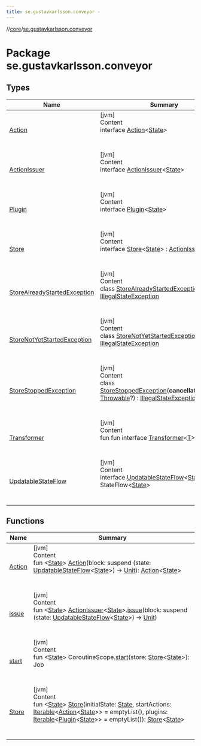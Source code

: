 ```yaml
---
title: se.gustavkarlsson.conveyor -
---
```

//[core](../index.md)/[se.gustavkarlsson.conveyor](index.md)



# Package se.gustavkarlsson.conveyor  


## Types  
  
|  Name|  Summary| 
|---|---|
| <a name="se.gustavkarlsson.conveyor/Action///PointingToDeclaration/"></a>[Action](-action/index.md)| <a name="se.gustavkarlsson.conveyor/Action///PointingToDeclaration/"></a>[jvm]  <br>Content  <br>interface [Action](-action/index.md)<[State](-action/index.md)>  <br><br><br>
| <a name="se.gustavkarlsson.conveyor/ActionIssuer///PointingToDeclaration/"></a>[ActionIssuer](-action-issuer/index.md)| <a name="se.gustavkarlsson.conveyor/ActionIssuer///PointingToDeclaration/"></a>[jvm]  <br>Content  <br>interface [ActionIssuer](-action-issuer/index.md)<[State](-action-issuer/index.md)>  <br><br><br>
| <a name="se.gustavkarlsson.conveyor/Plugin///PointingToDeclaration/"></a>[Plugin](-plugin/index.md)| <a name="se.gustavkarlsson.conveyor/Plugin///PointingToDeclaration/"></a>[jvm]  <br>Content  <br>interface [Plugin](-plugin/index.md)<[State](-plugin/index.md)>  <br><br><br>
| <a name="se.gustavkarlsson.conveyor/Store///PointingToDeclaration/"></a>[Store](-store/index.md)| <a name="se.gustavkarlsson.conveyor/Store///PointingToDeclaration/"></a>[jvm]  <br>Content  <br>interface [Store](-store/index.md)<[State](-store/index.md)> : [ActionIssuer](-action-issuer/index.md)<[State](-store/index.md)>   <br><br><br>
| <a name="se.gustavkarlsson.conveyor/StoreAlreadyStartedException///PointingToDeclaration/"></a>[StoreAlreadyStartedException](-store-already-started-exception/index.md)| <a name="se.gustavkarlsson.conveyor/StoreAlreadyStartedException///PointingToDeclaration/"></a>[jvm]  <br>Content  <br>class [StoreAlreadyStartedException](-store-already-started-exception/index.md) : [IllegalStateException](https://docs.oracle.com/javase/8/docs/api/java/lang/IllegalStateException.html)  <br><br><br>
| <a name="se.gustavkarlsson.conveyor/StoreNotYetStartedException///PointingToDeclaration/"></a>[StoreNotYetStartedException](-store-not-yet-started-exception/index.md)| <a name="se.gustavkarlsson.conveyor/StoreNotYetStartedException///PointingToDeclaration/"></a>[jvm]  <br>Content  <br>class [StoreNotYetStartedException](-store-not-yet-started-exception/index.md) : [IllegalStateException](https://docs.oracle.com/javase/8/docs/api/java/lang/IllegalStateException.html)  <br><br><br>
| <a name="se.gustavkarlsson.conveyor/StoreStoppedException///PointingToDeclaration/"></a>[StoreStoppedException](-store-stopped-exception/index.md)| <a name="se.gustavkarlsson.conveyor/StoreStoppedException///PointingToDeclaration/"></a>[jvm]  <br>Content  <br>class [StoreStoppedException](-store-stopped-exception/index.md)(**cancellationReason**: [Throwable](https://kotlinlang.org/api/latest/jvm/stdlib/kotlin/-throwable/index.html)?) : [IllegalStateException](https://docs.oracle.com/javase/8/docs/api/java/lang/IllegalStateException.html)  <br><br><br>
| <a name="se.gustavkarlsson.conveyor/Transformer///PointingToDeclaration/"></a>[Transformer](-transformer/index.md)| <a name="se.gustavkarlsson.conveyor/Transformer///PointingToDeclaration/"></a>[jvm]  <br>Content  <br>fun fun interface [Transformer](-transformer/index.md)<[T](-transformer/index.md)>  <br><br><br>
| <a name="se.gustavkarlsson.conveyor/UpdatableStateFlow///PointingToDeclaration/"></a>[UpdatableStateFlow](-updatable-state-flow/index.md)| <a name="se.gustavkarlsson.conveyor/UpdatableStateFlow///PointingToDeclaration/"></a>[jvm]  <br>Content  <br>interface [UpdatableStateFlow](-updatable-state-flow/index.md)<[State](-updatable-state-flow/index.md)> : StateFlow<[State](-updatable-state-flow/index.md)>   <br><br><br>


## Functions  
  
|  Name|  Summary| 
|---|---|
| <a name="se.gustavkarlsson.conveyor//Action/#kotlin.coroutines.SuspendFunction1[se.gustavkarlsson.conveyor.UpdatableStateFlow[TypeParam(bounds=[kotlin.Any?])],kotlin.Unit]/PointingToDeclaration/"></a>[Action](-action.md)| <a name="se.gustavkarlsson.conveyor//Action/#kotlin.coroutines.SuspendFunction1[se.gustavkarlsson.conveyor.UpdatableStateFlow[TypeParam(bounds=[kotlin.Any?])],kotlin.Unit]/PointingToDeclaration/"></a>[jvm]  <br>Content  <br>fun <[State](-action.md)> [Action](-action.md)(block: suspend (state: [UpdatableStateFlow](-updatable-state-flow/index.md)<[State](-action.md)>) -> [Unit](https://kotlinlang.org/api/latest/jvm/stdlib/kotlin/-unit/index.html)): [Action](-action/index.md)<[State](-action.md)>  <br><br><br>
| <a name="se.gustavkarlsson.conveyor//issue/se.gustavkarlsson.conveyor.ActionIssuer[TypeParam(bounds=[kotlin.Any?])]#kotlin.coroutines.SuspendFunction1[se.gustavkarlsson.conveyor.UpdatableStateFlow[TypeParam(bounds=[kotlin.Any?])],kotlin.Unit]/PointingToDeclaration/"></a>[issue](issue.md)| <a name="se.gustavkarlsson.conveyor//issue/se.gustavkarlsson.conveyor.ActionIssuer[TypeParam(bounds=[kotlin.Any?])]#kotlin.coroutines.SuspendFunction1[se.gustavkarlsson.conveyor.UpdatableStateFlow[TypeParam(bounds=[kotlin.Any?])],kotlin.Unit]/PointingToDeclaration/"></a>[jvm]  <br>Content  <br>fun <[State](issue.md)> [ActionIssuer](-action-issuer/index.md)<[State](issue.md)>.[issue](issue.md)(block: suspend (state: [UpdatableStateFlow](-updatable-state-flow/index.md)<[State](issue.md)>) -> [Unit](https://kotlinlang.org/api/latest/jvm/stdlib/kotlin/-unit/index.html))  <br><br><br>
| <a name="se.gustavkarlsson.conveyor//start/kotlinx.coroutines.CoroutineScope#se.gustavkarlsson.conveyor.Store[TypeParam(bounds=[kotlin.Any?])]/PointingToDeclaration/"></a>[start](start.md)| <a name="se.gustavkarlsson.conveyor//start/kotlinx.coroutines.CoroutineScope#se.gustavkarlsson.conveyor.Store[TypeParam(bounds=[kotlin.Any?])]/PointingToDeclaration/"></a>[jvm]  <br>Content  <br>fun <[State](start.md)> CoroutineScope.[start](start.md)(store: [Store](-store/index.md)<[State](start.md)>): Job  <br><br><br>
| <a name="se.gustavkarlsson.conveyor//Store/#TypeParam(bounds=[kotlin.Any?])#kotlin.collections.Iterable[se.gustavkarlsson.conveyor.Action[TypeParam(bounds=[kotlin.Any?])]]#kotlin.collections.Iterable[se.gustavkarlsson.conveyor.Plugin[TypeParam(bounds=[kotlin.Any?])]]/PointingToDeclaration/"></a>[Store](-store.md)| <a name="se.gustavkarlsson.conveyor//Store/#TypeParam(bounds=[kotlin.Any?])#kotlin.collections.Iterable[se.gustavkarlsson.conveyor.Action[TypeParam(bounds=[kotlin.Any?])]]#kotlin.collections.Iterable[se.gustavkarlsson.conveyor.Plugin[TypeParam(bounds=[kotlin.Any?])]]/PointingToDeclaration/"></a>[jvm]  <br>Content  <br>fun <[State](-store.md)> [Store](-store.md)(initialState: [State](-store.md), startActions: [Iterable](https://kotlinlang.org/api/latest/jvm/stdlib/kotlin.collections/-iterable/index.html)<[Action](-action/index.md)<[State](-store.md)>> = emptyList(), plugins: [Iterable](https://kotlinlang.org/api/latest/jvm/stdlib/kotlin.collections/-iterable/index.html)<[Plugin](-plugin/index.md)<[State](-store.md)>> = emptyList()): [Store](-store/index.md)<[State](-store.md)>  <br><br><br>

